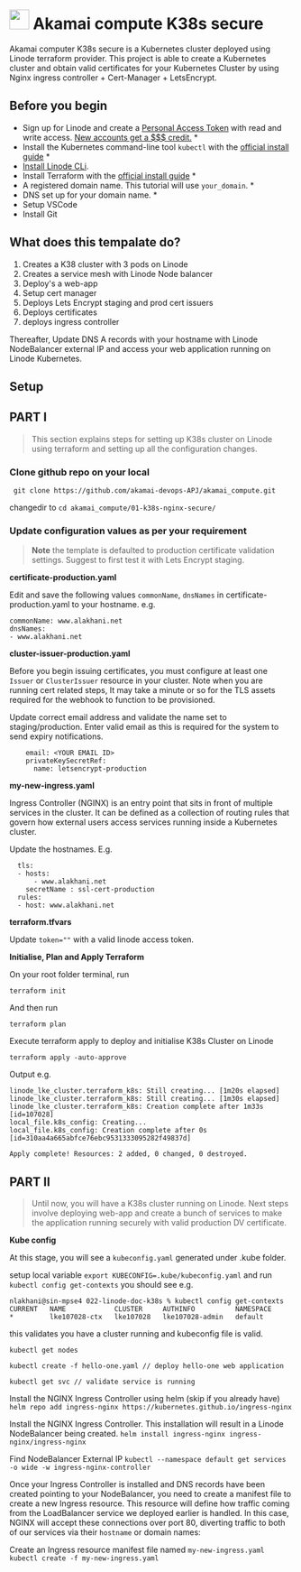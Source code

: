# <img src="https://user-images.githubusercontent.com/25181517/183345121-36788a6e-5462-424a-be67-af1ebeda79a2.png" width="35" height="35"> Akamai compute K38s secure

Akamai computer K38s secure is a Kubernetes cluster deployed using Linode terraform provider. This project is able to create a Kubernetes cluster and obtain valid certificates for your Kubernetes Cluster by using Nginx ingress controller + Cert-Manager + LetsEncrypt.

## Before you begin

- Sign up for Linode and create a [Personal Access Token](https://www.linode.com/docs/products/tools/api/guides/manage-api-tokens/) with read and write access. [New accounts get a $$$ credit.](https://linode.com/cfe)  *
- Install the Kubernetes command-line tool `kubectl` with the [official install guide](https://kubernetes.io/docs/tasks/tools/) *
- [Install Linode CLi](https://www.linode.com/docs/products/tools/api/guides/manage-api-tokens/).
- Install Terraform with the [official install guide](https://developer.hashicorp.com/terraform/downloads) *
- A registered domain name. This tutorial will use `your_domain`. *
- DNS set up for your domain name. *
- Setup VSCode
- Install Git

## What does this tempalate do?

1. Creates a K38 cluster with 3 pods on Linode
2. Creates a service mesh with Linode Node balancer
3. Deploy's a web-app
4. Setup cert manager
5. Deploys Lets Encrypt staging and prod cert issuers
6. Deploys certificates
7. deploys ingress controller
 
Thereafter, Update DNS A records with your hostname with Linode NodeBalancer external IP and access your web application running on Linode Kubernetes.

## Setup

## PART I
> This section explains steps for setting up K38s cluster on Linode using terraform and setting up all the configuration changes.

### Clone github repo on your local

``` git clone https://github.com/akamai-devops-APJ/akamai_compute.git```

changedir to ```cd akamai_compute/01-k38s-nginx-secure/```

### Update configuration values as per your requirement

> **Note**
> the template is defaulted to production certificate validation settings. Suggest to first test it with Lets Encrypt staging.

**certificate-production.yaml**

Edit and save the following values `commonName`, `dnsNames` in certificate-production.yaml to your hostname.
e.g.
  ```
  commonName: www.alakhani.net
  dnsNames:
  - www.alakhani.net
```

**cluster-issuer-production.yaml**

Before you begin issuing certificates, you must configure at least one `Issuer` or `ClusterIssuer` resource in your cluster. Note when you are running cert related steps, It may take a minute or so for the TLS assets required for the webhook to function to be provisioned.

Update correct email address and validate the name set to staging/production. Enter valid email as this is required for the system to send expiry notifications.
```
    email: <YOUR EMAIL ID>
    privateKeySecretRef:
      name: letsencrypt-production
```      

**my-new-ingress.yaml**

Ingress Controller (NGINX) is an entry point that sits in front of multiple services in the cluster. It can be defined as a collection of routing rules that govern how external users access services running inside a Kubernetes cluster.

Update the hostnames. E.g.

```
  tls:
  - hosts:
      - www.alakhani.net
    secretName : ssl-cert-production
  rules:
  - host: www.alakhani.net
  ```

  **terraform.tfvars**

  Update `token=""` with a valid linode access token.

  **Initialise, Plan and Apply Terraform**

  On your root folder terminal, run

  ```terraform init ```

  And then run

  ```terraform plan```

  Execute terraform apply to deploy and initialise K38s Cluster on Linode

  ```terraform apply -auto-approve```

  Output e.g.

  ```
  linode_lke_cluster.terraform_k8s: Still creating... [1m20s elapsed]
linode_lke_cluster.terraform_k8s: Still creating... [1m30s elapsed]
linode_lke_cluster.terraform_k8s: Creation complete after 1m33s [id=107028]
local_file.k8s_config: Creating...
local_file.k8s_config: Creation complete after 0s [id=310aa4a665abfce76ebc9531333095282f49837d]

Apply complete! Resources: 2 added, 0 changed, 0 destroyed.
```

  ## PART II
> Until now, you will have a K38s cluster running on Linode. Next steps involve deploying web-app and create a bunch of services to make the application running securely with valid production DV certificate.

**Kube config**

At this stage, you will see a `kubeconfig.yaml` generated under .kube folder. 

setup local variable `export KUBECONFIG=.kube/kubeconfig.yaml` and run
`kubectl config get-contexts` you should see e.g.
```
nlakhani@sin-mpse4 022-linode-doc-k38s % kubectl config get-contexts
CURRENT   NAME            CLUSTER     AUTHINFO          NAMESPACE
*         lke107028-ctx   lke107028   lke107028-admin   default
```
this validates you have a cluster running and kubeconfig file is valid.

```kubectl get nodes```

```kubectl create -f hello-one.yaml // deploy hello-one web application```

```kubectl get svc // validate service is running```

Install the NGINX Ingress Controller using helm (skip if you already have)
```helm repo add ingress-nginx https://kubernetes.github.io/ingress-nginx```

Install the NGINX Ingress Controller. This installation will result in a Linode NodeBalancer being created.
```helm install ingress-nginx ingress-nginx/ingress-nginx```

Find NodeBalancer External IP
```kubectl --namespace default get services -o wide -w ingress-nginx-controller```

Once your Ingress Controller is installed and DNS records have been created pointing to your NodeBalancer, you need to create a manifest file to create a new Ingress resource. This resource will define how traffic coming from the LoadBalancer service we deployed earlier is handled. In this case, NGINX will accept these connections over port 80, diverting traffic to both of our services via their `hostname` or domain names:

Create an Ingress resource manifest file named `my-new-ingress.yaml`
```kubectl create -f my-new-ingress.yaml```